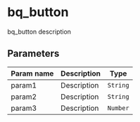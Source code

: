 bq_button
==========

bq_button description

Parameters
----------

| Param name | Description | Type     |
 ------------|-------------|----------
| param1     | Description | `String` |
| param2     | Description | `String` |
| param3     | Description | `Number` |
